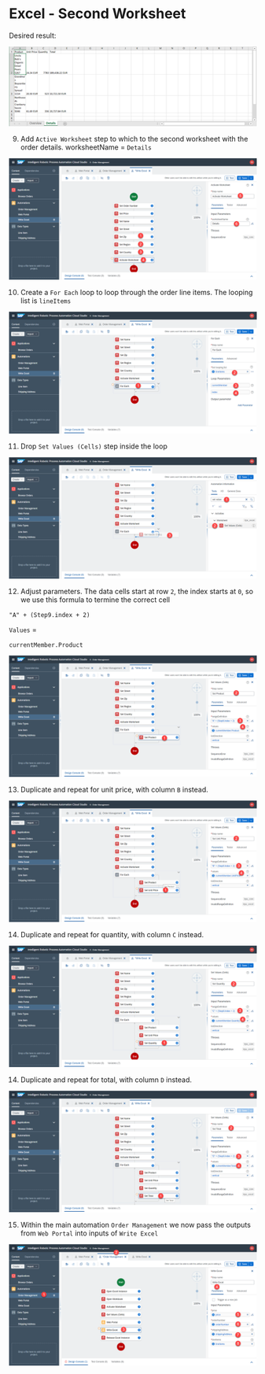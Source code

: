 # Excel - Second Worksheet

Desired result:

![](images/0921.png)

9. Add `Active Worksheet` step to which to the second worksheet with the order details. worksheetName = `Details`

![](images/0909.png)

10. Create a `For Each` loop to loop through the order line items. The looping list is `lineItems`

![](images/0910.png)

11. Drop `Set Values (Cells)` step inside the loop

![](images/0911.png)

12. Adjust parameters. The data cells start at row `2`, the index starts at `0`, so we use this formula to termine the correct cell

```
"A" + (Step9.index + 2)
```

`Values` = 

```
currentMember.Product
```

![](images/0912.png)

13. Duplicate and repeat for unit price, with column `B` instead.


![](images/0913.png)

14. Duplicate and repeat for quantity, with column `C` instead.

![](images/0914.png)

14. Duplicate and repeat for total, with column `D` instead.

![](images/0915.png)

15. Within the main automation `Order Management` we now pass the outputs from `Web Portal` into inputs of `Write Excel`

![](images/0916.png)